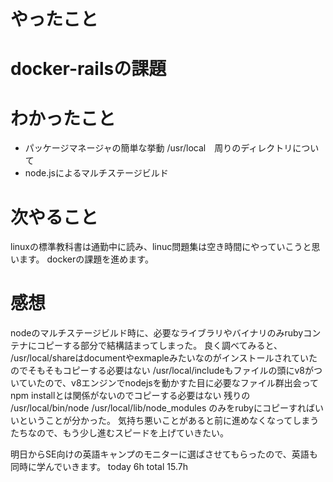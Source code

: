 # やったこと
# docker-railsの課題

# わかったこと
- パッケージマネージャの簡単な挙動 /usr/local　周りのディレクトリについて
- node.jsによるマルチステージビルド

# 次やること
linuxの標準教科書は通勤中に読み、linuc問題集は空き時間にやっていこうと思います。
dockerの課題を進めます。

# 感想
nodeのマルチステージビルド時に、必要なライブラリやバイナリのみrubyコンテナにコピーする部分で結構詰まってしまった。
良く調べてみると、
/usr/local/shareはdocumentやexmapleみたいなのがインストールされていたのでそもそもコピーする必要はない
/usr/local/includeもファイルの頭にv8がついていたので、v8エンジンでnodejsを動かすた目に必要なファイル群出会ってnpm installとは関係がないのでコピーする必要はない
残りの
/usr/local/bin/node
/usr/local/lib/node_modules
のみをrubyにコピーすればいいということが分かった。
気持ち悪いことがあると前に進めなくなってしまうたちなので、もう少し進むスピードを上げていきたい。

明日からSE向けの英語キャンプのモニターに選ばさせてもらったので、英語も同時に学んでいきます。
today 6h
total 15.7h
